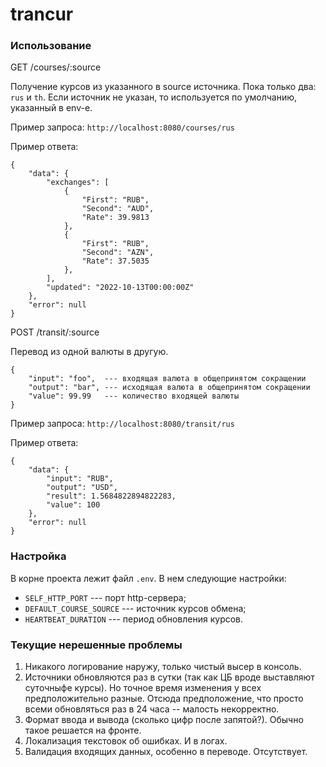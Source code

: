 # trancur

### Использование

GET /courses/:source

Получение курсов из указанного в source источника. Пока только два: `rus` и `th`. Если источник не указан, то используется по умолчанию, указанный в env-е.

Пример запроса:
`http://localhost:8080/courses/rus`

Пример ответа:
```
{
    "data": {
        "exchanges": [
            {
                "First": "RUB",
                "Second": "AUD",
                "Rate": 39.9813
            },
            {
                "First": "RUB",
                "Second": "AZN",
                "Rate": 37.5035
            },
        ],
        "updated": "2022-10-13T00:00:00Z"
    },
    "error": null
}
```

POST /transit/:source

Перевод из одной валюты в другую. 
```
{
	"input": "foo",  --- входящая валюта в общепринятом сокращении
	"output": "bar", --- исходящая валюта в общепринятом сокращении
	"value": 99.99   --- количество входящей валюты
}
```

Пример запроса: 
`http://localhost:8080/transit/rus`

Пример ответа:
```
{
    "data": {
        "input": "RUB",
        "output": "USD",
        "result": 1.5684822894822283,
        "value": 100
    },
    "error": null
}
```


### Настройка

В корне проекта лежит файл `.env`. В нем следующие настройки:
- `SELF_HTTP_PORT` --- порт http-сервера;
- `DEFAULT_COURSE_SOURCE` --- источник курсов обмена;
- `HEARTBEAT_DURATION` --- период обновления курсов.

### Текущие нерешенные проблемы

1. Никакого логирование наружу, только чистый высер в консоль.
2. Источники обновляются раз в сутки (так как ЦБ вроде выставляют суточныфе курсы). Но точное время изменения у всех предположительно разные. Отсюда предположение, что просто всеми обновляться раз в 24 часа -- малость некорректно.
3. Формат ввода и вывода (сколько цифр после запятой?). Обычно такое решается на фронте.
4. Локализация текстовок об ошибках. И в логах.
5. Валидация входящих данных, особенно в переводе. Отсутствует.

